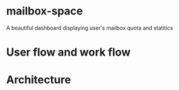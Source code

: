# mailbox-space
A beautiful dashboard displaying user's mailbox quota and statitics

# User flow and work flow

# Architecture
